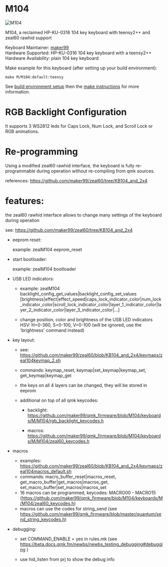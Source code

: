 # M104

![M104]()

M104, a reclaimed HP-KU-0316 104 key keyboard with teensy2++ and zeal60 rawhid support

Keyboard Maintainer: [maker99](https://github.com/maker99)  
Hardware Supported: HP-KU-0316 104 key keyboard with a teensy2++  
Hardware Availability: plain 104 key keyboard

Make example for this keyboard (after setting up your build environment):

    make M/M104:default:teensy

See [build environment setup](https://docs.qmk.fm/build_environment_setup.html) then the [make instructions](https://docs.qmk.fm/make_instructions.html) for more information.

RGB Backlight Configuration
====
It supports 3 WS2812 leds for Caps Lock, Num Lock, and Scroll Lock or 
RGB animations.

Re-programming
===
Using a modified zeal60 rawhid interface, the keyboard is fully re-programmable during operation without re-compiling from qmk sources. 

references: https://github.com/maker99/zeal60/tree/KB104_and_2x4

features:
====
the zeal60 rawhid interface allows to change many settings of the keyboard during operation

see: https://github.com/maker99/zeal60/tree/KB104_and_2x4

* eeprom reset:

    example: zealM104 eeprom_reset
* start bootloader:

    example: zealM104 bootloader
* USB LED indicators: 

  * example: zealM104  backlight_config_get_values|backlight_config_set_values [brightness|effect|effect_speed|caps_lock_indicator_color|num_lock_indicator_color|scroll_lock_indicator_color|layer_1_indicator_color|layer_2_indicator_color|layer_3_indicator_color|...]

  * change position, color and brightness of the USB LED indicators
        HSV: H=0-360, S=0-100, V=0-100 (will be ignored, use the 'brightness' command instead)

* key layout:
    * see: https://github.com/maker99/zeal60/blob/KB104_and_2x4/keymaps/zeal104keymap_2.sh

    * commands: keymap_reset, keymap|set_keymap|keymap_set, get_keymap|keymap_get

    * the keys on all 4 layers can be changed, they will be stored in eeprom
    * additional on top of all qmk keycodes: 
    
        * backlight: https://github.com/maker99/qmk_firmware/blob/M104/keyboards/M/M104/rgb_backlight_keycodes.h

        * macros: https://github.com/maker99/qmk_firmware/blob/M104/keyboards/M/M104/zeal60_keycodes.h

* macros
    * examples: https://github.com/maker99/zeal60/blob/KB104_and_2x4/keymaps/zeal104macros_default.sh
    * commands: macro_buffer_reset|macros_reset, get_macro_buffer|get_macros|macros_get, set_macro_buffer|set_macros|macros_set
    * 16 macros can be programmed, keycodes: MACRO00 - MACRO15 (https://github.com/maker99/qmk_firmware/blob/M104/keyboards/M/M104/zeal60_keycodes.h)
    * macros can use the codes for string_send (see https://github.com/maker99/qmk_firmware/blob/master/quantum/send_string_keycodes.h)

* debugging:
    * set COMMAND_ENABLE = yes in rules.mk (see https://beta.docs.qmk.fm/newbs/newbs_testing_debugging#debugging )

    * use hid_listen from prj to show the debug info